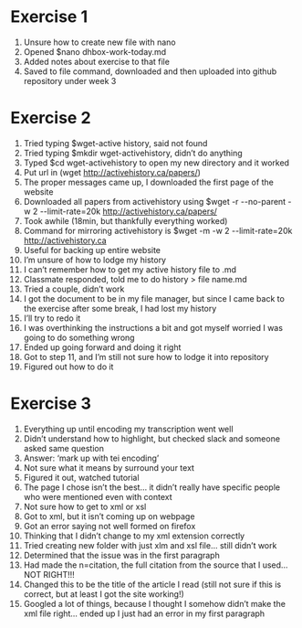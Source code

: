 # Exercise 1
1. Unsure how to create new file with nano
2. Opened $nano dhbox-work-today.md
3.	Added notes about exercise to that file
4.	Saved to file command, downloaded and then uploaded into github repository under week 3

# Exercise 2
1. Tried typing $wget-active history, said not found
2. Tried typing $mkdir wget-activehistory, didn’t do anything
3. Typed $cd wget-activehistory to open my new directory and it worked
4. Put url in (wget http://activehistory.ca/papers/)
5. The proper messages came up, I downloaded the first page of the website
6. Downloaded all papers from activehistory using $wget -r --no-parent -w 2 --limit-rate=20k http://activehistory.ca/papers/
7. Took awhile (18min, but thankfully everything worked)
8. Command for mirroring activehistory is $wget -m -w 2 --limit-rate=20k http://activehistory.ca
9. Useful for backing up entire website
10. I’m unsure of how to lodge my history
11.	I can’t remember how to get my active history file to .md
12.	Classmate responded, told me to do history > file name.md
13.	Tried a couple, didn’t work
14.	I got the document to be in my file manager, but since I came back to the exercise after some break, I had lost my history
15.	I’ll try to redo it
16.	I was overthinking the instructions a bit and got myself worried I was going to do something wrong
17.	Ended up going forward and doing it right
18.	Got to step 11, and I’m still not sure how to lodge it into repository
19.	Figured out how to do it

# Exercise 3
1.	Everything up until encoding my transcription went well
2.	Didn’t understand how to highlight, but checked slack and someone asked same question	
3.	Answer: ‘mark up with tei encoding’
4.	Not sure what it means by surround your text
5.	Figured it out, watched tutorial
6.	The page I chose isn’t the best… it didn’t really have specific people who were mentioned even with context
7.	Not sure how to get to xml or xsl
8.	Got to xml, but it isn’t coming up on webpage
9.	Got an error saying not well formed on firefox
10.	Thinking that I didn’t change to my xml extension correctly
11.	Tried creating new folder with just xlm and xsl file… still didn’t work
12.	Determined that the issue was in the first paragraph
13.	Had made the n=citation, the full citation from the source that I used… NOT RIGHT!!!
14.	Changed this to be the title of the article I read (still not sure if this is correct, but at least I got the site working!)
15.	Googled a lot of things, because I thought I somehow didn’t make the xml file right… ended up I just had an error in my first paragraph

